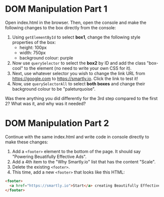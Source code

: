 # DOM Manipulation Part 1

Open index.html in the browser. Then, open the console and make the following changes to the box directly from the console:

1. Using `getElementById` to select __box1__, change the following style properties of the box:
    * height: 100px
    * width: 750px
    * background colour: purple
2. Now use `querySelector` to select the __box2__ by ID and add the class "box-cool" to the element (no need to write your own CSS for it).
3. Next, use whatever selector you wish to change the link URL from https://google.com to https://smartly.io. Click the link to test it!
4. Now, use `querySelectorAll` to select __both boxes__ and change their background colour to be "paleturquoise".

Was there anything you did differently for the 3rd step compared to the first 2? What was it, and why was it needed?

# DOM Manipulation Part 2

Continue with the same index.html and write code in console directly to make these changes:

1. Add a `<footer>` element to the bottom of the page. It should say "Powering Beuatifully Effective Ads".
2. Add a 4th item to the "Why Smartly.io" list that has the content "Scale".
3. Delete the existing `<footer>`.
4. This time, add a new `<footer>` that looks like this HTML:

```html
<footer>
  <a href="https://smartly.io">Start</a> creating Beautifully Effective Ads today.
</footer>
```
